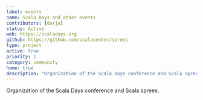 ```yaml
---
label: events
name: Scala Days and other events
contributors: [darja]
status: Active
web: https://scaladays.org
github: https://github.com/scalacenter/sprees
type: project
active: true
priority: 1
category: community
home: true
description: "Organization of the Scala Days conference and Scala sprees."
---
```


Organization of the Scala Days conference and Scala sprees.
